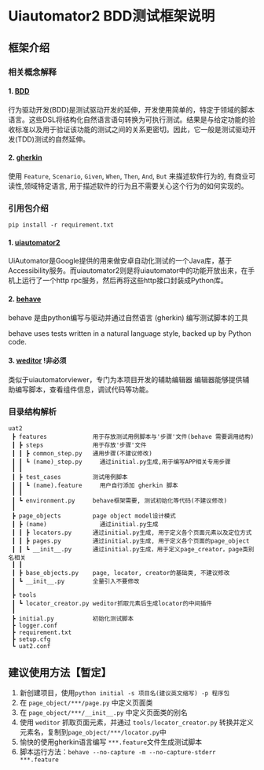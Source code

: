 # Uiautomator2 BDD测试框架说明

## 框架介绍

### 相关概念解释

#### 1. [BDD](https://baike.baidu.com/item/%E8%A1%8C%E4%B8%BA%E9%A9%B1%E5%8A%A8%E5%BC%80%E5%8F%91/9424963)

行为驱动开发(BDD)是测试驱动开发的延伸，开发使用简单的，特定于领域的脚本语言。这些DSL将结构化自然语言语句转换为可执行测试。结果是与给定功能的验收标准以及用于验证该功能的测试之间的关系更密切。因此，它一般是测试驱动开发(TDD)测试的自然延伸。

#### 2. [gherkin](https://www.jianshu.com/p/43cb0e79f075)

使用 `Feature`, `Scenario`, `Given`, `When`, `Then`, `And`, `But` 来描述软件行为的, 有商业可读性,领域特定语言, 用于描述软件的行为且不需要关心这个行为的如何实现的。

### 引用包介绍

`pip install -r requirement.txt`

#### 1. [uiautomator2](https://github.com/openatx/uiautomator2)

UiAutomator是Google提供的用来做安卓自动化测试的一个Java库，基于Accessibility服务。而uiautomator2则是将uiautomator中的功能开放出来，在手机上运行了一个http rpc服务，然后再将这些http接口封装成Python库。

#### 2. [behave](https://github.com/behave/behave)

behave 是由python编写与驱动并通过自然语言 (gherkin) 编写测试脚本的工具

behave uses tests written in a natural language style, backed up by Python code.

#### 3. [weditor](https://github.com/alibaba/web-editor) !非必须

类似于uiautomatorviewer，专门为本项目开发的辅助编辑器
编辑器能够提供辅助编写脚本，查看组件信息，调试代码等功能。

### 目录结构解析

```dir tree table
uat2
 ┣ features             用于存放测试用例脚本与'步骤'文件(behave 需要调用结构)
 ┃ ┣ steps              用于存放'步骤'文件
 ┃ ┃ ┣ common_step.py   通用步骤(不建议修改)
 ┃ ┃ ┗ (name)_step.py     通过initial.py生成,用于编写APP相关专用步骤
 ┃ ┃
 ┃ ┣ test_cases         测试用例脚本
 ┃ ┃ ┗ (name).feature     用户自行添加 gherkin 脚本
 ┃ ┃
 ┃ ┗ environment.py     behave框架需要, 测试初始化等代码(不建议修改)
 ┃
 ┣ page_objects         page object model设计模式
 ┃ ┣ (name)               通过initial.py生成
 ┃ ┃ ┣ locators.py      通过initial.py生成, 用于定义各个页面元素以及定位方式
 ┃ ┃ ┣ pages.py         通过initial.py生成, 用于定义各个页面的page_object
 ┃ ┃ ┗ __init__.py      通过initial.py生成，用于定义page_creator，page类别名相关
 ┃ ┃
 ┃ ┣ base_objects.py    page, locator, creator的基础类, 不建议修改
 ┃ ┗ __init__.py        全量引入不要修改
 ┃
 ┣ tools
 ┃ ┗ locator_creator.py weditor抓取元素后生成locator的中间插件
 ┃
 ┣ initial.py           初始化测试脚本
 ┣ logger.conf
 ┣ requirement.txt
 ┣ setup.cfg
 ┗ uat2.conf
```

## 建议使用方法【暂定】

1. 新创建项目，使用`python initial -s 项目名(建议英文缩写) -p 程序包`
2. 在 `page_object/***/page.py` 中定义页面类
3. 在 `page_object/***/__init__.py` 中定义页面类的别名
4. 使用 `weditor` 抓取页面元素，并通过 `tools/locator_creator.py` 转换并定义元素名，复制到`page_object/***/locator.py`中
5. 愉快的使用gherkin语言编写 `***.feature`文件生成测试脚本
6. 脚本运行方法：`behave --no-capture -m --no-capture-stderr ***.feature`
